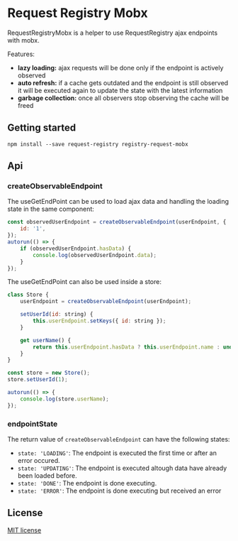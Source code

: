 # Request Registry Mobx

RequestRegistryMobx is a helper to use RequestRegistry ajax endpoints with mobx.

Features:

-   **lazy loading:** ajax requests will be done only if the endpoint is actively observed
-   **auto refresh:** if a cache gets outdated and the endpoint is still observed it will be executed again to update the state with the latest information
-   **garbage collection:** once all observers stop observing the cache will be freed

## Getting started

```
npm install --save request-registry registry-request-mobx
```

## Api

### createObservableEndpoint

The useGetEndPoint can be used to load ajax data and handling the loading state in the same component:

```js
const observedUserEndpoint = createObservableEndpoint(userEndpoint, {
    id: '1',
});
autorun(() => {
    if (observedUserEndpoint.hasData) {
        console.log(observedUserEndpoint.data);
    }
});
```

The useGetEndPoint can also be used inside a store:

```js
class Store {
    userEndpoint = createObservableEndpoint(userEndpoint);

    setUserId(id: string) {
        this.userEndpoint.setKeys({ id: string });
    }

    get userName() {
        return this.userEndpoint.hasData ? this.userEndpoint.name : undefined;
    }
}

const store = new Store();
store.setUserId(1);

autorun(() => {
    console.log(store.userName);
});
```

### endpointState

The return value of `createObservableEndpoint` can have the following states:

-   `state: 'LOADING'`: The endpoint is executed the first time or after an error occured.
-   `state: 'UPDATING'`: The endpoint is executed altough data have already been loaded before.
-   `state: 'DONE'`: The endpoint is done executing.
-   `state: 'ERROR'`: The endpoint is done executing but received an error

## License

[MIT license](http://opensource.org/licenses/MIT)
